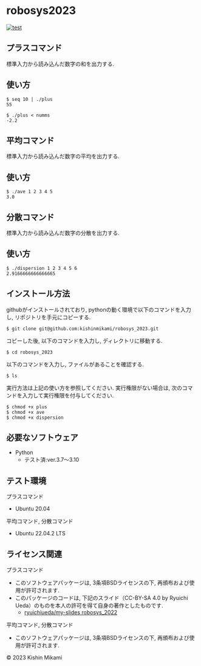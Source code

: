 # robosys2023
[![test](https://github.com/kishinmikami/robosys_2023/actions/workflows/test.yml/badge.svg)](https://github.com/kishinmikami/robosys_2023/actions/workflows/test.yml)


## プラスコマンド
標準入力から読み込んだ数字の和を出力する.

## 使い方

```
$ seq 10 | ./plus
55

$ ./plus < numms
-2.2
```


## 平均コマンド
標準入力から読み込んだ数字の平均を出力する.

## 使い方

```
$ ./ave 1 2 3 4 5
3.0
```

## 分散コマンド
標準入力から読み込んだ数字の分散を出力する.

## 使い方

```
$ ./dispersion 1 2 3 4 5 6
2.9166666666666665
```

## インストール方法
githubがインストールされており, pythonの動く環境で以下のコマンドを入力し, リポジトリを手元にコピーする.
```
$ git clone git@github.com:kishinmikami/robosys_2023.git
```
コピーした後, 以下のコマンドを入力し, ディレクトリに移動する.
```
$ cd robosys_2023
```
以下のコマンドを入力し, ファイルがあることを確認する.
```
$ ls
```
実行方法は上記の使い方を参照してください. 
実行権限がない場合は, 次のコマンドを入力して実行権限を付与してください. 
```
$ chmod +x plus
$ chmod +x ave
$ chmod +x dispersion
```

## 必要なソフトウェア
* Python
	* テスト済:ver.3.7～3.10

## テスト環境
プラスコマンド
* Ubuntu 20.04

平均コマンド, 分散コマンド
* Ubuntu 22.04.2 LTS

## ライセンス関連
プラスコマンド
* このソフトウェアパッケージは, 3条項BSDライセンスの下, 再頒布および使用が許可されます.
* このパッケージのコードは, 下記のスライド（CC-BY-SA 4.0 by Ryuichi Ueda）のものを本人の許可を得て自身の著作としたものです.
	* [ryuichiueda/my-slides robosys_2022](https://github.com/ryuichiueda/my_slides/tree/master/robosys_2022)

平均コマンド, 分散コマンド
* このソフトウェアパッケージは, 3条項BSDライセンスの下, 再頒布および使用が許可されます.


© 2023 Kishin Mikami
